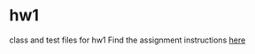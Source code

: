 # hw1
class and test files for hw1
Find the assignment instructions [here](https://docs.google.com/document/d/1VOe0t7gGOg-RHdjNIdsHglSv0dpB2HCedeYDE8VYlVQ/edit?usp=sharing)
